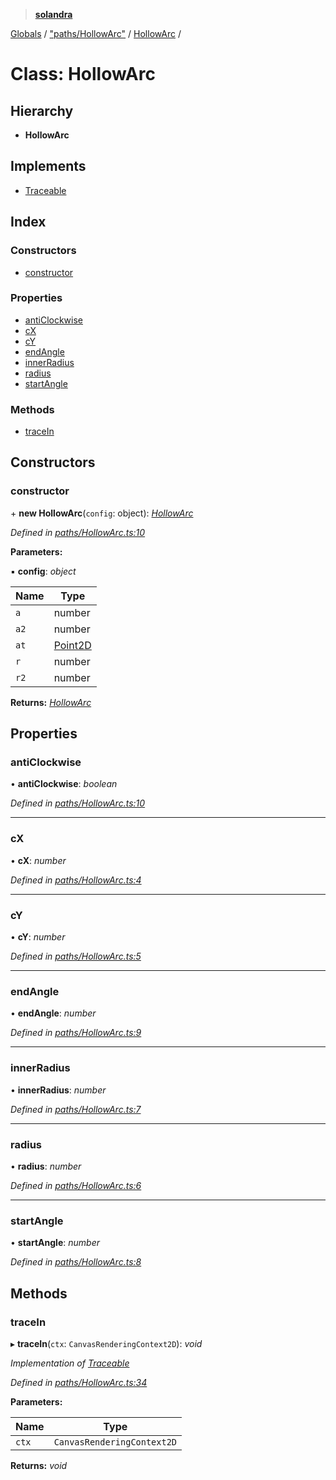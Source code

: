 > **[solandra](../README.md)**

[Globals](../README.md) / ["paths/HollowArc"](../modules/_paths_hollowarc_.md) / [HollowArc](_paths_hollowarc_.hollowarc.md) /

# Class: HollowArc

## Hierarchy

* **HollowArc**

## Implements

* [Traceable](../interfaces/_paths_index_.traceable.md)

## Index

### Constructors

* [constructor](_paths_hollowarc_.hollowarc.md#constructor)

### Properties

* [antiClockwise](_paths_hollowarc_.hollowarc.md#anticlockwise)
* [cX](_paths_hollowarc_.hollowarc.md#cx)
* [cY](_paths_hollowarc_.hollowarc.md#cy)
* [endAngle](_paths_hollowarc_.hollowarc.md#endangle)
* [innerRadius](_paths_hollowarc_.hollowarc.md#innerradius)
* [radius](_paths_hollowarc_.hollowarc.md#radius)
* [startAngle](_paths_hollowarc_.hollowarc.md#startangle)

### Methods

* [traceIn](_paths_hollowarc_.hollowarc.md#tracein)

## Constructors

###  constructor

\+ **new HollowArc**(`config`: object): *[HollowArc](_paths_hollowarc_.hollowarc.md)*

*Defined in [paths/HollowArc.ts:10](https://github.com/jamesporter/solandra/blob/0b8a323/src/lib/paths/HollowArc.ts#L10)*

**Parameters:**

▪ **config**: *object*

Name | Type |
------ | ------ |
`a` | number |
`a2` | number |
`at` | [Point2D](../modules/_types_sol_.md#point2d) |
`r` | number |
`r2` | number |

**Returns:** *[HollowArc](_paths_hollowarc_.hollowarc.md)*

## Properties

###  antiClockwise

• **antiClockwise**: *boolean*

*Defined in [paths/HollowArc.ts:10](https://github.com/jamesporter/solandra/blob/0b8a323/src/lib/paths/HollowArc.ts#L10)*

___

###  cX

• **cX**: *number*

*Defined in [paths/HollowArc.ts:4](https://github.com/jamesporter/solandra/blob/0b8a323/src/lib/paths/HollowArc.ts#L4)*

___

###  cY

• **cY**: *number*

*Defined in [paths/HollowArc.ts:5](https://github.com/jamesporter/solandra/blob/0b8a323/src/lib/paths/HollowArc.ts#L5)*

___

###  endAngle

• **endAngle**: *number*

*Defined in [paths/HollowArc.ts:9](https://github.com/jamesporter/solandra/blob/0b8a323/src/lib/paths/HollowArc.ts#L9)*

___

###  innerRadius

• **innerRadius**: *number*

*Defined in [paths/HollowArc.ts:7](https://github.com/jamesporter/solandra/blob/0b8a323/src/lib/paths/HollowArc.ts#L7)*

___

###  radius

• **radius**: *number*

*Defined in [paths/HollowArc.ts:6](https://github.com/jamesporter/solandra/blob/0b8a323/src/lib/paths/HollowArc.ts#L6)*

___

###  startAngle

• **startAngle**: *number*

*Defined in [paths/HollowArc.ts:8](https://github.com/jamesporter/solandra/blob/0b8a323/src/lib/paths/HollowArc.ts#L8)*

## Methods

###  traceIn

▸ **traceIn**(`ctx`: `CanvasRenderingContext2D`): *void*

*Implementation of [Traceable](../interfaces/_paths_index_.traceable.md)*

*Defined in [paths/HollowArc.ts:34](https://github.com/jamesporter/solandra/blob/0b8a323/src/lib/paths/HollowArc.ts#L34)*

**Parameters:**

Name | Type |
------ | ------ |
`ctx` | `CanvasRenderingContext2D` |

**Returns:** *void*